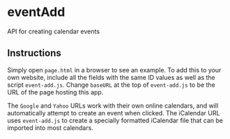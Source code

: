 # eventAdd
API for creating calendar events

## Instructions
Simply open ```page.html``` in a browser to see an example. To add this to your own website, include all the fields with the same ID values as well as the script ```event-add.js```. Change ```baseURL``` at the top of ```event-add.js``` to be the URL of the page hosting this app.

The ```Google``` and ```Yahoo``` URLs work with their own online calendars, and will automatically attempt to create an event when clicked. The iCalendar URL uses ```event-add.js``` to create a specially formatted iCalendar file that can be imported into most calendars.
